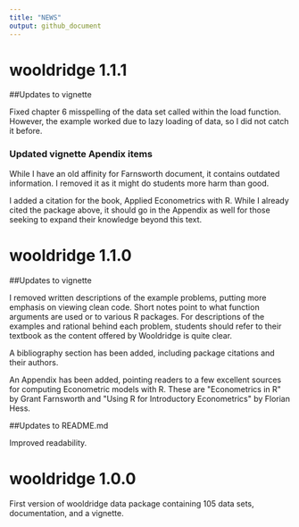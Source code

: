 ```yaml
---
title: "NEWS"
output: github_document
---
```


# wooldridge 1.1.1

##Updates to vignette

Fixed chapter 6 misspelling of the data set called within the load function. However, the example worked due to lazy loading of data, so I did not catch it before.

### Updated vignette Apendix items

While I have an old affinity for Farnsworth document, it contains outdated information. I removed it as it might do students more harm than good.

I added a citation for the book, Applied Econometrics with R. While I already cited the package above, it should go in the Appendix as well for those seeking to expand their knowledge beyond this text. 


# wooldridge 1.1.0

##Updates to vignette

I removed written descriptions of the example problems, putting more emphasis on viewing clean code. Short notes point to what function arguments are used or to various R packages. For descriptions of the examples and rational behind each problem, students should refer to their textbook as the content offered by Wooldridge is quite clear.

A bibliography section has been added, including package citations and their authors.

An Appendix has been added, pointing readers to a few excellent sources for computing Econometric models with R. These are "Econometrics in R" by Grant Farnsworth and "Using R for Introductory Econometrics" by Florian Hess.

##Updates to README.md 

Improved readability.


# wooldridge 1.0.0

First version of wooldridge data package containing 105 data sets, documentation, and a vignette.

